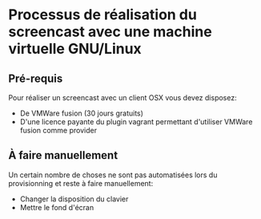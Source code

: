 # Processus de réalisation du screencast avec une machine virtuelle GNU/Linux

## Pré-requis

Pour réaliser un screencast avec un client OSX vous devez disposez:

- De VMWare fusion (30 jours gratuits)
- D'une licence payante du plugin vagrant permettant d'utiliser
VMWare fusion comme provider

## À faire manuellement

Un certain nombre de choses ne sont pas automatisées lors du provisionning
et reste à faire manuellement:

- Changer la disposition du clavier
- Mettre le fond d'écran

